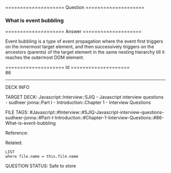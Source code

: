 ==================== Question ====================  

### What is event bubbling  

==================== Answer ====================  

Event bubbling is a type of event propagation where the event first triggers on
the innermost target element, and then successively triggers on the ancestors
(parents) of the target element in the same nesting hierarchy till it reaches
the outermost DOM element.

==================== Id ====================  
86
<!--ID: 1707879884869-->

---

DECK INFO

TARGET DECK: Javascript::Interview::SJIQ - Javascript interview questions - sudheer jonna::Part I - Introduction::Chapter 1 - Interview Questions

FILE TAGS: #Javascript::#Interview::#SJIQ-Javascript-interview-questions-sudheer-jonna::#Part-I-Introduction::#Chapter-1-Interview-Questions::#86-What-is-event-bubbling

Reference:

Related:

```dataview
LIST
where file.name = this.file.name
```
QUESTION STATUS: Safe to store
